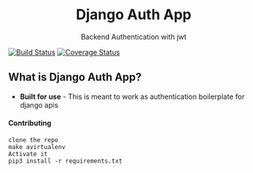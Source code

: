 <p align="center">
  <h1 align="center">Django Auth App</h1>
  <p align="center">Backend Authentication with jwt</p>
</p>

[![Build Status](https://travis-ci.org/CryceTruly/django-auth-api.svg?branch=master)](https://travis-ci.org/CryceTruly/django-auth-api)
[![Coverage Status](https://coveralls.io/repos/github/CryceTruly/django-auth-api/badge.svg?branch=master)](https://coveralls.io/github/CryceTruly/django-auth-api?branch=master)


## What is Django Auth App?

- **Built for use** - This is meant to work as authentication boilerplate for django apis

#### Contributing 

```
clone the repo
make avirtualenv 
Activate it
pip3 install -r requirements.txt


